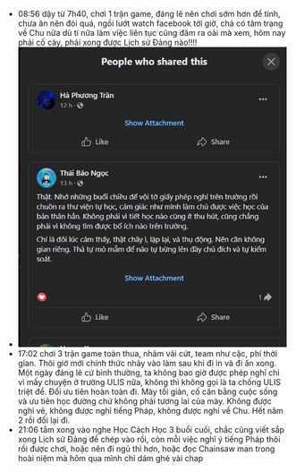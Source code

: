 - 08:56 dậy từ 7h40, chơi 1 trận game, đáng lẽ nên chơi sớm hơn để tỉnh, chưa ăn nên đói quá, ngồi lướt watch facebook tới giờ, chả có tâm trạng về Chu nữa dù tí nữa làm việc liên tục cũng đâm ra oải mà xem, hôm nay phải cố cày, phải xong được Lịch sử Đảng nào!!!!
- ![image.png](../assets/image_1712722263797_0.png)
- 17:02 chơi 3 trận game toàn thua, nhảm vãi cứt, team như cặc, phí thời gian. Thôi giờ mới chính thức nhảy vào làm sau khi đi in và đi ăn xong. Một ngày đáng lẽ cứ bình thường, ta không bao giờ được phép nghỉ chỉ vì mấy chuyện ở trường ULIS nữa, không thì không gọi là ta chống ULIS triệt để. Đổi ưu tiên hoàn toàn đi. Mày tối giản, cố cân bằng cuộc sống và ưu tiên học đường chứ không phải tương lai của mày. Không được nghỉ vẽ, không được nghỉ tiếng Pháp, không được nghỉ về Chu. Hết năm 2 rồi đổi lại đi.
- 21:06 tắm xong vào nghe Học Cách Học 3 buổi cuối, chắc cũng viết sắp xong Lịch sử Đảng để chép vào rồi, còn mỗi việc nghĩ ý tiếng Pháp thôi rồi được chơi, hoặc nên đi ngủ thì hơn, hoặc đọc Chainsaw man trong hoài niệm mà hôm qua mình chỉ dám ghé vài chap